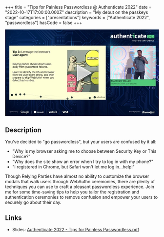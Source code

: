+++
title = "Tips for Painless Passwordless @ Authenticate 2022"
date = "2022-10-17T17:00:00.000Z"
description = "My debut on the passkeys stage"
categories = ["presentations"]
keywords = ["Authenticate 2022", "passwordless"]
hasCode = false
+++

[!["Still image from presentation video"](images/cover.jpg)](https://www.youtube.com/watch?v=ATyJxqRKVSM)

## Description

You've decided to "go passwordless", but your users are confused by it all:

- "Why is my browser asking me to choose between Security Key or This Device?"
- "Why does the site show an error when I try to log in with my phone?"
- "I registered in Chrome, but Safari won't let me log in…help!"

Though Relying Parties have almost no ability to customize the browser modals that walk users through WebAuthn ceremonies, there are plenty of techniques you can use to craft a pleasant passwordless experience. Join me for some time-saving tips to help you tailor the registration and authentication ceremonies to remove confusion and empower your users to securely go about their day.

## Links

- Slides: [Authenticate 2022 - Tips for Painless Passwordless.pdf](images/Authenticate%202022%20-%20Tips%20for%20Painless%20Passwordless.pdf)
